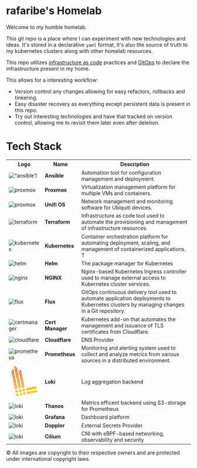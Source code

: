 # rafaribe's Homelab

Welcome to my humble homelab.

This git repo is a place where I can experiment with new technologies and ideas. It's stored in a declarative `yaml` format, it's also the source of truth to my kubernetes clusters along with other homelab resources.

This repo utilizes [infrastructure as code](https://www.wikiwand.com/en/Infrastructure_as_code) practices and [GitOps](https://www.redhat.com/en/topics/devops/what-is-gitops) to declare the infrastructure present in my home.

This allows for a interesting workflow:

- Version control any changes allowing for easy refactors, rollbacks and tinkering.
- Easy disaster recovery as everything except persistent data is present in this repo.
- Try out interesting technologies and have that tracked on version control, allowing me to revisit them later even after deletion.

# Tech Stack

<table>
    <tr>
        <th style="width: 15px;"">Logo</th>
        <th><b>Name</b></th>
        <th>Description</th>
    </tr>
    <tr>
        <td><img src="https://simpleicons.org/icons/ansible.svg" alt= “ansible”/></td>
        <td><b>Ansible</b></td>
        <td>Automation tool for configuration management and deployment.</td>
    </tr>
    <tr>
        <td><img src="https://www.svgrepo.com/show/331552/proxmox.svg" alt="proxmox"></td>
        <td><b>Proxmox</b></td>
        <td>Virtualization management platform for multiple VMs and containers.</td>
    </tr>
    <tr>
        <td>
        <img src="https://www.svgrepo.com/show/349542/ubiquiti.svg" alt="proxmox"></td>
        <td><b>Unifi OS</b></td>
        <td>Network management and monitoring software for Ubiquiti devices.</td>
    </tr>
    <tr>
        <td><img src="https://www.svgrepo.com/show/376353/terraform.svg" alt="terraform" ></td>
        <td><b>Terraform</b></td>
        <td> Infrastructure as code tool used to automate the provisioning and management of infrastructure resources.</td>
    </tr>
    <tr>
        <td><img src="https://www.svgrepo.com/show/448233/kubernetes.svg" alt="kubernetes" ></td>
        <td><b>Kubernetes</b></td>
        <td>Container orchestration platform for automating deployment, scaling, and management of containerized applications. T</td>
    </tr>
        <tr>
         <td><img src="https://cncf-branding.netlify.app/img/projects/helm/icon/color/helm-icon-color.svg" alt="helm"></td>
        <td><b>Helm</b></td>
        <td>The package manager for Kubernetes</td>
    </tr>
    <tr>
        <td><img src="https://www.svgrepo.com/show/373924/nginx.svg" alt="nginx"></td>
        <td><b>NGINX</b></td>
        <td>Nginx-based Kubernetes Ingress controller used to manage external access to Kubernetes cluster services.</td>
    </tr>
    <tr>
         <td><img src="https://cncf-branding.netlify.app/img/projects/flux/icon/color/flux-icon-color.svg" alt="flux"></td>
        <td><b>Flux</b></td>
        <td>GitOps continuous delivery tool used to automate application deployments to Kubernetes clusters by managing changes in a Git repository.</td>
    </tr>
    <tr>
         <td><img src="https://cert-manager.io/images/cert-manager-logo-icon.svg" alt="certmanager"></td>
        <td><b>Cert Manager</b></td>
        <td>Kubernetes add-on that automates the management and issuance of TLS certificates from Cloudflare.</td>
    </tr>
        <tr>
         <td><img src="https://www.svgrepo.com/show/331337/cloudflare.svg" alt="cloudflare"></td>
        <td><b>Cloudflare</b></td>
        <td>DNS Provider</td>
    </tr>
    <tr>
         <td><img src="https://www.svgrepo.com/download/354219/prometheus.svg" alt="prometheus"></td>
        <td><b>Prometheus</b></td>
        <td>Monitoring and alerting system used to collect and analyze metrics from various sources in a distributed environment.</td>
    </tr>
        <tr>
         <td><img src="https://github.com/grafana/loki/blob/main/docs/sources/logo.png?raw=true" alt="loki"></td>
        <td><b>Loki</b></td>
        <td>Log aggregation backend</td>
    </tr>
    </tr>
        <tr>
         <td><img src="https://cncf-branding.netlify.app/img/projects/thanos/icon/color/thanos-icon-color.svg" alt="loki"></td>
        <td><b>Thanos</b></td>
        <td>Metrics efficent backend using S3-storage for Prometheus</td>
    </tr>
    </tr>
        <tr>
         <td><img src="https://grafana.com/static/img/menu/grafana2.svg" alt="loki"></td>
        <td><b>Grafana</b></td>
        <td>Dashboard platform</td>
    </tr>
    </tr>
        <tr>
         <td><img src="https://images.g2crowd.com/uploads/product/hd_favicon/72560d7bf99d51bc45794936cc945ba7/doppler-secretops-platform.svg" alt="loki"></td>
        <td><b>Doppler</b></td>
        <td>External Secrets Provider</td>
    </tr>
    </tr>
        <tr>
         <td><img src="https://layer5.io/static/67e20231adeb31cc1a6076aed4651e46/cilium-color.svg" alt="loki"></td>
        <td><b>Cilium</b></td>
        <td>CNI with eBPF-based networking, observability and security</td>
    </tr>
</table>

© All images are copyright to their respective owners and are protected under international copyright laws.

